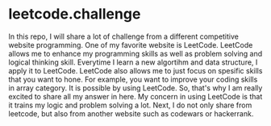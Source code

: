 # leetcode.challenge
In this repo, I will share a lot of challenge from a different competitive website programming. One of my 
favorite website is LeetCode. LeetCode allows me to enhance my programming skills as well as problem solving and logical thinking skill.
Everytime I learn a new algortihm and data structure, I apply it to LeetCode. LeetCode also allows me to just focus on spesific skills
that you want to hone. For example, you want to improve your coding skills in array category. It is possible by using LeetCode. So, that's why I am
really excited to share all my answer in here. My concern in using LeetCode is that it trains my logic and problem solving a lot. 
Next, I do not only share from leetcode, but also from another website such as codewars or hackerrank. 
